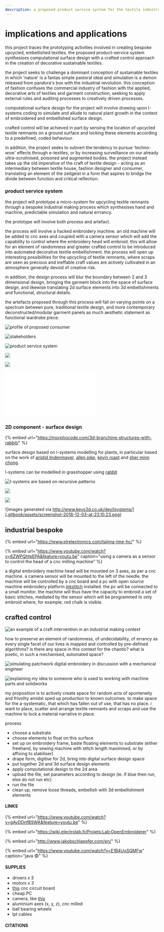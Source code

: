 ```yaml
---
description: a proposed product service system for the textile industry
---
```


# implications and applications

this project traces the prototyping activities involved in creating bespoke upcycled, embellished textiles. the proposed product-service system synthesises computational surface design with a crafted control   approach in the creation of decorative sustainable textiles.  

the project seeks to challenge a dominant conception of sustainable textiles in which 'nature' is a fantas simple pastoral ideal and simulation is a demon released from pandora's box with the industrial revolution.  this conception of fashion confuses the commercial industry of fashion with the applied, decorative arts of textiles and garment construction, seeking to apply external rules and auditing processes to creatively driven processes. 

computational surface design for the project will involve drawing upon l-systems coding to simulate and allude to natural plant growth in the context of embroidered and embellished surface design. 

crafted control will be achieved in part by sensing the location of upcycled textile remnants on a ground surface and locking these elements according to a predefined, coded behaviour. 

in addition, the project seeks to subvert the tendency to pursue 'techno-wow' effects through e-textiles, or by increasing surveillance on our already ultra-scrutinised, poisoned and augmented bodies. the project instead takes up the old imperative of the craft of textile design - acting as an intermediary between textile house, fashion designer and consumer, translating an element of the zeitgeist in a form that aspires to bridge the divide between function and critical reflection. 

### product service system 

the project will prototype a micro-system for upcycling textile remnants through a bespoke industrial making process which synthesises hand and machine, predictable simulation and natural errrancy.

the prototype will involve both process and artefact. 

the process will involve a hacked embroidery machine. an old machine will be added to cnc axes and coupled with a camera sensor which will add the capability to control where the embroidery head will embroid. this will allow for an element of randomness and greater crafted control to be introduced into automated decorative textile embellishment. the process will open up interesting possibilities for the upcycling of textile remnants, where scraps are seen as precious and ineffable craft values are actively cultivated in an atmosphere generally devoid of creative risk.

in addition, the design process will blur the boundary between 2 and 3 dimensional design, bringing the garment block into the space of surface design, and likewise translating 2d surface elements into 3d embellishments and functional, structural details. 

the artefacts proposed through this process will fall on varying points on a spectrum between pure, traditional textile design, and more contemporary deconstructed/modular garment panels as much aesthetic statement as functional wardrobe piece.   


![profile of proposed consumer](.gitbook/assets/customer.jpg)

![stakeholders](.gitbook/assets/stakeholders.jpg)

![product service system](.gitbook/assets/pss-ta.jpg)

![](.gitbook/assets/pss_final_ta_page_1.jpg)

![](.gitbook/assets/pss_final_ta_page_2.jpg)

![](.gitbook/assets/pss_final_ta%20%281%29.pdf)

### 2D component - surface design

{% embed url="https://morphocode.com/3d-branching-structures-with-rabbit/" %}

surface design based on l-systems modelling for plants, in particular based on the work of [aristid lindenmayer](http://algorithmicbotany.org/papers/abop/abop.pdf), [allen pike](https://allenpike.com/modeling-plants-with-l-systems/),  [kevin roast](http://www.kevs3d.co.uk/dev/lsystems/) and [sher minn chong](http://piratefsh.github.io/p5js-art/public/lsystems/).  

l-systems can be modellled in grasshopper using [rabbit](https://morphocode.com/rabbit/)

![l-systems are based on recursive patterns](.gitbook/assets/screen-shot-2018-11-14-at-22.47.59.png)

![](.gitbook/assets/screenshot-2018-12-03-at-23.11.01.png)

![](.gitbook/assets/screenshot-2018-12-03-at-23.10.31.png)

![images generated via http://www.kevs3d.co.uk/dev/lsystems/](.gitbook/assets/screenshot-2018-12-03-at-23.10.23.png)

## industrial bespoke

{% embed url="https://www.plrelectronics.com/tajima-tme-hc/" %}

{% embed url="https://www.youtube.com/watch?v=6ZWPQhteEPA&feature=youtu.be" caption="using a camera as a sensor to control the head of a cnc milling machine" %}

a digital embroidery machine head will be mounted on 3 axes, as per a cnc machine. a camera sensor will be mounted to the left of the needle. the machine will be controlled by a cnc board and a pc with open source machine embroidery platform [inkstitch](https://inkstitch.org/) installed. the pc will be connected to a small monitor. the machine will thus have the capacity to embroid a set of basic stitches, mediated by the sensor which will be programmed to only embroid where, for example, red chalk is visible.   


## crafted control



![an example of a craft intervention in an industrial making context](.gitbook/assets/afsample61_copyrighted.jpg)

how to preserve an element of randomness, of undecidability, of errancy as every single facet of our lives is mapped and controlled by pre-defined algorithms? is there any space in this context for the chaotic? what is poetic, in such a mechanised, automated space?

![simulating patchwork digital embroidery in discussion with a mechanical engineer](.gitbook/assets/img_9981.jpg)

![explaining my idea to someone who is used to working with machine parts and solidworks](.gitbook/assets/img_9980.jpeg)

my proposition is to actively create space for random acts of sponteneity and frivolity amidst sped up production to known outcomes. to make space for the a-systematic, that which has fallen out of use, that has no place.  i want to place, scatter and arrange textile remnants and scraps and use the machine to lock a material narrative in place.

process

* choose a substrate
* choose elements to float on this surface
* set up on embroidery frame, baste floating elements to substrate \(either freehand, by sewing machine with stitch length maximised, or by affixing to stabiliser\)
* drape form, digitise for 2d, bring into digital surface design space
* put together 2d and 3d surface design elements 
* apply computational design to the 2d area
* upload the file, set parameters according to design \(ie. if blue then run, else do not run etc\)
* run the file
* clean up, remove loose threads, embellish with 3d embellishment elements



#### LINKS

{% embed url="https://www.youtube.com/watch?v=gAvDDnfBSWA&feature=youtu.be" %}

{% embed url="https://wiki.electrolab.fr/Projets:Lab:OpenEmbroiderer" %}

{% embed url="http://www.jakobschlaepfer.com/en/" %}

{% embed url="https://www.youtube.com/watch?v=E1B4UoSQMFw" caption="java 😨" %}

#### SUPPLIES

* drivers x 3
* motors x 3
* [this](https://hshop.vn/products/mach-cnc-bob-mach3-usb-v2) cnc circuit board
* cheap PC
* camera, like [this ](https://hshop.vn/products/cam-bien-mau-tcs3200-kem-ong-kinh)
* aluminium axes \(x, y, z\), cnc milled
* ball bearing wheels
* lpt cables



#### CITATIONS







